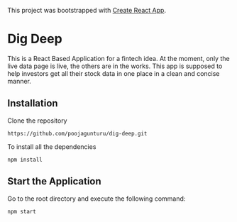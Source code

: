 This project was bootstrapped with [Create React App](https://github.com/facebook/create-react-app).

# Dig Deep 

This is a React Based Application for a fintech idea. At the moment, only the live data page is live, the others are in the works. This app is supposed to help investors get all their stock data in one place in a clean and concise manner.

## Installation

Clone the repository
```
https://github.com/poojagunturu/dig-deep.git
```
To install all the dependencies
```
npm install
```
## Start the Application

Go to the root directory and execute the following command: 
```
npm start
```